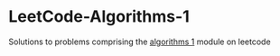 # LeetCode-Algorithms-1
Solutions to problems comprising the <a href="https://leetcode.com/study-plan/algorithm">algorithms 1</a> module on leetcode 
